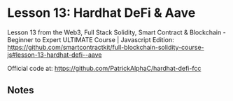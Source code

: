 # Lesson 13: Hardhat DeFi & Aave

Lesson 13 from the Web3, Full Stack Solidity, Smart Contract & Blockchain - Beginner to Expert ULTIMATE
Course | Javascript Edition:
https://github.com/smartcontractkit/full-blockchain-solidity-course-js#lesson-13-hardhat-defi--aave

Official code at:
https://github.com/PatrickAlphaC/hardhat-defi-fcc

## Notes
